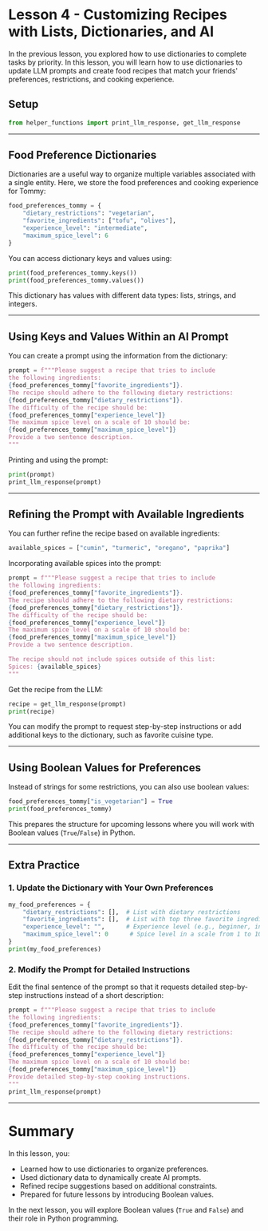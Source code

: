 # Lesson 4 - Customizing Recipes with Lists, Dictionaries, and AI

In the previous lesson, you explored how to use dictionaries to complete tasks by priority. In this lesson, you will learn how to use dictionaries to update LLM prompts and create food recipes that match your friends' preferences, restrictions, and cooking experience.

## Setup

```python
from helper_functions import print_llm_response, get_llm_response
```

---

## Food Preference Dictionaries

Dictionaries are a useful way to organize multiple variables associated with a single entity. Here, we store the food preferences and cooking experience for Tommy:

```python
food_preferences_tommy = {
    "dietary_restrictions": "vegetarian",
    "favorite_ingredients": ["tofu", "olives"],
    "experience_level": "intermediate",
    "maximum_spice_level": 6
}
```

You can access dictionary keys and values using:

```python
print(food_preferences_tommy.keys())
print(food_preferences_tommy.values())
```

This dictionary has values with different data types: lists, strings, and integers.

---

## Using Keys and Values Within an AI Prompt

You can create a prompt using the information from the dictionary:

```python
prompt = f"""Please suggest a recipe that tries to include
the following ingredients:
{food_preferences_tommy["favorite_ingredients"]}.
The recipe should adhere to the following dietary restrictions:
{food_preferences_tommy["dietary_restrictions"]}.
The difficulty of the recipe should be:
{food_preferences_tommy["experience_level"]}
The maximum spice level on a scale of 10 should be:
{food_preferences_tommy["maximum_spice_level"]}
Provide a two sentence description.
"""
```

Printing and using the prompt:

```python
print(prompt)
print_llm_response(prompt)
```

---

## Refining the Prompt with Available Ingredients

You can further refine the recipe based on available ingredients:

```python
available_spices = ["cumin", "turmeric", "oregano", "paprika"]
```

Incorporating available spices into the prompt:

```python
prompt = f"""Please suggest a recipe that tries to include
the following ingredients:
{food_preferences_tommy["favorite_ingredients"]}.
The recipe should adhere to the following dietary restrictions:
{food_preferences_tommy["dietary_restrictions"]}.
The difficulty of the recipe should be:
{food_preferences_tommy["experience_level"]}
The maximum spice level on a scale of 10 should be:
{food_preferences_tommy["maximum_spice_level"]}
Provide a two sentence description.

The recipe should not include spices outside of this list:
Spices: {available_spices}
"""
```

Get the recipe from the LLM:

```python
recipe = get_llm_response(prompt)
print(recipe)
```

You can modify the prompt to request step-by-step instructions or add additional keys to the dictionary, such as favorite cuisine type.

---

## Using Boolean Values for Preferences

Instead of strings for some restrictions, you can also use boolean values:

```python
food_preferences_tommy["is_vegetarian"] = True
print(food_preferences_tommy)
```

This prepares the structure for upcoming lessons where you will work with Boolean values (`True`/`False`) in Python.

---

## Extra Practice

### 1. Update the Dictionary with Your Own Preferences

```python
my_food_preferences = {
    "dietary_restrictions": [],  # List with dietary restrictions
    "favorite_ingredients": [],  # List with top three favorite ingredients
    "experience_level": "",      # Experience level (e.g., beginner, intermediate, expert)
    "maximum_spice_level": 0      # Spice level in a scale from 1 to 10
}
print(my_food_preferences)
```

### 2. Modify the Prompt for Detailed Instructions

Edit the final sentence of the prompt so that it requests detailed step-by-step instructions instead of a short description:

```python
prompt = f"""Please suggest a recipe that tries to include
the following ingredients:
{food_preferences_tommy["favorite_ingredients"]}.
The recipe should adhere to the following dietary restrictions:
{food_preferences_tommy["dietary_restrictions"]}.
The difficulty of the recipe should be:
{food_preferences_tommy["experience_level"]}
The maximum spice level on a scale of 10 should be:
{food_preferences_tommy["maximum_spice_level"]}
Provide detailed step-by-step cooking instructions.
"""
print_llm_response(prompt)
```

---

# Summary

In this lesson, you:

- Learned how to use dictionaries to organize preferences.
- Used dictionary data to dynamically create AI prompts.
- Refined recipe suggestions based on additional constraints.
- Prepared for future lessons by introducing Boolean values.

In the next lesson, you will explore Boolean values (`True` and `False`) and their role in Python programming.

